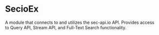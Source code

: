  # SecioEx

A module that connects to and utilizes the sec-api.io API. Provides access to Query API, Stream API, and Full-Text Search functionality.
